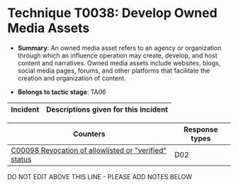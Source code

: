 # Technique T0038: Develop Owned Media Assets

* **Summary**: An owned media asset refers to an agency or organization through which an influence operation  may create, develop, and host content and narratives. Owned media assets include websites,  blogs, social media pages, forums, and other platforms that facilitate the creation and  organization of content.

* **Belongs to tactic stage**: TA06


| Incident | Descriptions given for this incident |
| -------- | -------------------- |



| Counters | Response types |
| -------- | -------------- |
| [C00098 Revocation of allowlisted or "verified" status](../generated_pages/counters/C00098.md) | D02 |


DO NOT EDIT ABOVE THIS LINE - PLEASE ADD NOTES BELOW